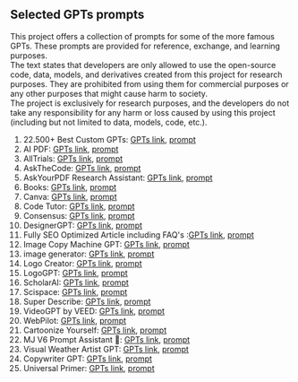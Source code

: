 ## Selected GPTs prompts

This project offers a collection of prompts for some of the more famous GPTs. These prompts are provided for reference, exchange, and learning purposes.  
The text states that developers are only allowed to use the open-source code, data, models, and derivatives created from this project for research purposes. They are prohibited from using them for commercial purposes or any other purposes that might cause harm to society.  
The project is exclusively for research purposes, and the developers do not take any responsibility for any harm or loss caused by using this project (including but not limited to data, models, code, etc.).  


1) 22.500+ Best Custom GPTs: [GPTs link](https://chat.openai.com/g/g-RuhDS8mbd-22-500-best-custom-gpts), [prompt](https://github.com/tjadamlee/GPTs-prompts/blob/main/GPTs-prompts/1.22.500%2B%20Best%20Custom%20GPTs.md)  
2) AI PDF: [GPTs link](https://chat.openai.com/g/g-V2KIUZSj0-ai-pdf), [prompt](https://github.com/tjadamlee/GPTs-prompts/blob/main/GPTs-prompts/2.AI%20PDF.md)  
3) AllTrials: [GPTs link](https://chat.openai.com/g/g-KpF6lTka3-alltrails), [prompt](https://github.com/tjadamlee/GPTs-prompts/blob/main/GPTs-prompts/3.AllTrials.md)  
4) AskTheCode: [GPTs link](https://github.com/tjadamlee/GPTs-prompts/blob/main/GPTs-prompts/AskTheCode.md), [prompt](https://github.com/tjadamlee/GPTs-prompts/blob/main/GPTs-prompts/4.AskTheCode.md)  
5) AskYourPDF Research Assistant: [GPTs link](https://chat.openai.com/g/g-UfFxTDMxq-askyourpdf-research-assistant), [prompt](https://github.com/tjadamlee/GPTs-prompts/blob/main/GPTs-prompts/5.AskYourPDF%20Research%20Assistant.md)  
6) Books: [GPTs link](https://chat.openai.com/g/g-z77yDe7Vu-books), [prompt](https://github.com/tjadamlee/GPTs-prompts/blob/main/GPTs-prompts/6.Books.md)  
7) Canva: [GPTs link](https://chat.openai.com/g/g-alKfVrz9K-canva), [prompt](https://github.com/tjadamlee/GPTs-prompts/blob/main/GPTs-prompts/7.Canva.md)  
8) Code Tutor: [GPTs link](https://chat.openai.com/g/g-HxPrv1p8v-code-tutor), [prompt](https://github.com/tjadamlee/GPTs-prompts/blob/main/GPTs-prompts/8.Code%20Tutor.md)  
9) Consensus: [GPTs link](https://chat.openai.com/g/g-bo0FiWLY7-consensus), [prompt](https://github.com/tjadamlee/GPTs-prompts/blob/main/GPTs-prompts/9.onsensus.md)  
10) DesignerGPT: [GPTs link](https://chat.openai.com/g/g-2Eo3NxuS7-designergpt), [prompt](https://github.com/tjadamlee/GPTs-prompts/blob/main/GPTs-prompts/10.DesignerGPT.md)  
11) Fully SEO Optimized Article including FAQ's
:[GPTs link](https://chat.openai.com/g/g-ySbhcRtru-fully-seo-optimized-article-including-faq-s), [prompt](https://github.com/tjadamlee/GPTs-prompts/blob/main/GPTs-prompts/11.Fully%20SEO%20Optimized%20Article%20including%20FAQ's.md)  
15) Image Copy Machine GPT: [GPTs link](https://chat.openai.com/g/g-g0efUwWgG-image-copy-machine-gpt), [prompt](https://github.com/tjadamlee/GPTs-prompts/blob/main/GPTs-prompts/15.Image%20Copy%20Machine%20GPT.md)  
16) image generator: [GPTs link](https://chat.openai.com/g/g-pmuQfob8d-image-generator), [prompt](https://github.com/tjadamlee/GPTs-prompts/blob/main/GPTs-prompts/16.image%20generator.md)  
17) Logo Creator: [GPTs link](https://chat.openai.com/g/g-gFt1ghYJl-logo-creator), [prompt](https://github.com/tjadamlee/GPTs-prompts/blob/main/GPTs-prompts/17.Logo%20Creator.md)  
18) LogoGPT: [GPTs link](https://chat.openai.com/g/g-z61XG6t54-logogpt), [prompt](https://github.com/tjadamlee/GPTs-prompts/blob/main/GPTs-prompts/18.LogoGPT.md)  
21) ScholarAI: [GPTs link](https://chat.openai.com/g/g-L2HknCZTC-scholarai), [prompt](https://github.com/tjadamlee/GPTs-prompts/blob/main/GPTs-prompts/21.ScholarAI.md)  
22) Scispace: [GPTs link](https://chat.openai.com/g/g-NgAcklHd8-scispace), [prompt](https://github.com/tjadamlee/GPTs-prompts/blob/main/GPTs-prompts/22.Scispace.md)  
24) Super Describe: [GPTs link](https://chat.openai.com/g/g-9qWC0oyBd-super-describe), [prompt](https://github.com/tjadamlee/GPTs-prompts/blob/main/GPTs-prompts/24.Super%20Describe.md)  
25) VideoGPT by VEED: [GPTs link](https://chat.openai.com/g/g-Hkqnd7mFT-videogpt-by-veed), [prompt](https://github.com/tjadamlee/GPTs-prompts/blob/main/GPTs-prompts/25.VideoGPT%20by%20VEED.md)  
26) WebPilot: [GPTs link](https://chat.openai.com/g/g-pNWGgUYqS-webpilot), [prompt](https://github.com/tjadamlee/GPTs-prompts/blob/main/GPTs-prompts/26.WebPilot.md)  
40) Cartoonize Yourself: [GPTs link](https://chat.openai.com/g/g-gFFsdkfMC-cartoonize-yourself/c/9dd3b2eb-094d-434d-b84b-e404eaaa8424), [prompt](https://github.com/tjadamlee/GPTs-prompts/blob/main/GPTs-prompts/40.Cartoonize%20Yourself.md)  
41) MJ V6 Prompt Assistant 🎨: [GPTs link](https://chat.openai.com/g/g-gJkbSluaz-mj-v6-prompt-assistant/c/80697ba9-e32a-4c8d-a4f1-3923e60502c9), [prompt](https://github.com/tjadamlee/GPTs-prompts/blob/main/GPTs-prompts/41.MJ%20V6%20Prompt%20Assistant%20🎨.md)  
42) Visual Weather Artist GPT: [GPTs link](https://chat.openai.com/g/g-twUGxmpHv-visual-weather-artist-gpt/c/d77055fe-9f2a-4583-9ed6-7087dcc26428), [prompt](https://github.com/tjadamlee/GPTs-prompts/blob/main/GPTs-prompts/42.Visual%20Weather%20Artist%20GPT.md)  
44) Copywriter GPT: [GPTs link](https://chat.openai.com/g/g-Ji2QOyMml-copywriter-gpt/c/feee54f7-3d03-4178-b0a9-dd07c981d3a7), [prompt](https://github.com/tjadamlee/GPTs-prompts/blob/main/GPTs-prompts/44.Copywriter%20GPT.md)  
46) Universal Primer: [GPTs link](https://chat.openai.com/g/g-GbLbctpPz-universal-primer/c/4ccf3b85-1ca3-46de-abb3-5ed86ba72804), [prompt](https://github.com/tjadamlee/GPTs-prompts/blob/main/GPTs-prompts/44.Universal%20Primer.md)  
